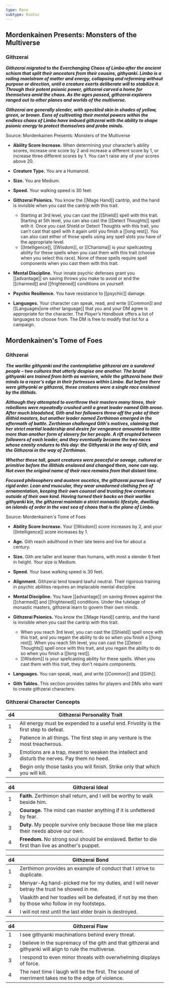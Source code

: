 ```yaml
---
type: Race
subtype: Exotic
---
```

## Mordenkainen Presents: Monsters of the Multiverse

### Githzerai

**_Githzerai migrated to the Everchanging Chaos of Limbo after the ancient schism that split their ancestors from their cousins, githyanki. Limbo is a roiling maelstrom of matter and energy, collapsing and reforming without purpose or direction, until a creature exerts deliberate will to stabilize it. Through their potent psionic power, githzerai carved a home for themselves amid the chaos. As the ages passed, githzerai explorers ranged out to other planes and worlds of the multiverse._**

**_Githzerai are generally slender, with speckled skin in shades of yellow, green, or brown. Eons of cultivating their mental powers within the endless chaos of Limbo have imbued githzerai with the ability to shape psionic energy to protect themselves and probe minds._**

Source: Mordenkainen Presents: Monsters of the Multiverse

- **Ability Score Increase.** When determining your character’s ability scores, increase one score by 2 and increase a different score by 1, or increase three different scores by 1. You can't raise any of your scores above 20.

- **Creature Type.** You are a Humanoid.

- **Size.** You are Medium.

- **Speed.** Your walking speed is 30 feet.

- **Githzerai Psionics.** You know the [[Mage Hand]] cantrip, and the hand is invisible when you cast the cantrip with this trait.
    - Starting at 3rd level, you can cast the [[Shield]] spell with this trait. Starting at 5th level, you can also cast the [[Detect Thoughts]] spell with it. Once you cast Shield or Detect Thoughts with this trait, you can’t cast that spell with it again until you finish a [[long rest]]. You can also cast either of those spells using any spell slots you have of the appropriate level.
    - [[Intelligence]], [[Wisdom]], or [[Charisma]] is your spellcasting ability for these spells when you cast them with this trait (choose when you select this race). None of these spells require spell components when you cast them with this trait.

- **Mental Discipline.** Your innate psychic defenses grant you [[advantage]] on saving throws you make to avoid or end the [[charmed]] and [[frightened]] conditions on yourself.

- **Psychic Resilience.** You have resistance to [[psychic]] damage.

- **Languages.** Your character can speak, read, and write [[Common]] and [[Languages|one other language]] that you and your DM agree is appropriate for the character. The _Player’s Handbook_ offers a list of languages to choose from. The DM is free to modify that list for a campaign.

## Mordenkainen's Tome of Foes

### Githzerai

**_The warlike githyanki and the contemplative githzerai are a sundered people – two cultures that utterly despise one another. The brutal githyanki are trained from birth as warriors, while the githzerai hone their minds to a razor’s edge in their fortresses within Limbo. But before there were githyanki or githzerai, these creatures were a single race enslaved by the illithids._**

**_Although they attempted to overthrow their masters many times, their rebellions were repeatedly crushed until a great leader named Gith arose. After much bloodshed, Gith and her followers threw off the yoke of their illithid masters, but another leader named Zerthimon emerged in the aftermath of battle. Zerthimon challenged Gith's motives, claiming that her strict martial leadership and desire for vengeance amounted to little more than another form of slavery for her people. A rift erupted between followers of each leader, and they eventually became the two races whose enmity endures to this day: the Githyanki in the way of Gith, and the Githzerai in the way of Zerthimon._**

**_Whether these tall, gaunt creatures were peaceful or savage, cultured or primitive before the illithids enslaved and changed them, none can say. Not even the original name of their race remains from that distant time._**

**_Focused philosophers and austere ascetics, the githzerai pursue lives of rigid order. Lean and muscular, they wear unadorned clothing free of ornamentation, keeping their own counsel and trusting few creatures outside of their own kind. Having turned their backs on their warlike githyanki kin, the githzerai maintain a strict monastic lifestyle, dwelling on islands of order in the vast sea of chaos that is the plane of Limbo._**

Source: Mordenkainen's Tome of Foes

- **Ability Score Increase.** Your [[Wisdom]] score increases by 2, and your [[Intelligence]] score increases by 1.

- **Age.** Gith reach adulthood in their late teens and live for about a century.

- **Size.** Gith are taller and leaner than humans, with most a slender 6 feet in height. Your size is Medium.

- **Speed.** Your base walking speed is 30 feet.

- **Alignment.** Githzerai tend toward lawful neutral. Their rigorous training in psychic abilities requires an implacable mental discipline.

- **Mental Discipline.** You have [[advantage]] on saving throws against the [[charmed]] and [[frightened]] conditions. Under the tutelage of monastic masters, githzerai learn to govern their own minds.

- **Githzerai Psionics.** You know the [[Mage Hand]] cantrip, and the hand is invisible when you cast the cantrip with this trait.
    - When you reach 3rd level, you can cast the [[Shield]] spell once with this trait, and you regain the ability to do so when you finish a [[long rest]]. When you reach 5th level, you can cast the [[Detect Thoughts]] spell once with this trait, and you regain the ability to do so when you finish a [[long rest]].
    - [[Wisdom]] is your spellcasting ability for these spells. When you cast them with this trait, they don't require components.

- **Languages.** You can speak, read, and write [[Common]] and [[Gith]].

- **Gith Tables.** This section provides tables for players and DMs who want to create githzerai characters.

### Githzerai Character Concepts 
| d4                           | Githzerai Personality Trait                                                                                |
| ---------------------------- | ---------------------------------------------------------------------------------------------------------- |
| 1                            | All energy must be expended to a useful end. Frivolity is the first step to defeat.                        |
| 2                            | Patience in all things. The first step in any venture is the most treacherous.                             |
| 3                            | Emotions are a trap, meant to weaken the intellect and disturb the nerves. Pay them no heed.               |
| 4                            | Begin only those tasks you will finish. Strike only that which you will kill.                              |

| d4                           | Githzerai Ideal                                                                                            |
| ---------------------------- | ---------------------------------------------------------------------------------------------------------- |
| 1                            | **Faith.** Zerthimon shall return, and I will be worthy to walk beside him.                                |
| 2                            | **Courage.** The mind can master anything if it is unfettered by fear.                                     |
| 3                            | **Duty.** My people survive only because those like me place their needs above our own.                    |
| 4                            | **Freedom.** No strong soul should be enslaved. Better to die first than live as another's puppet.         |

| d4                           | Githzerai Bond                                                                                             |
| ---------------------------- | ---------------------------------------------------------------------------------------------------------- |
| 1                            | Zerthimon provides an example of conduct that I strive to duplicate.                                       |
| 2                            | Menyar-Ag hand-picked me for my duties, and I will never betray the trust he showed in me.                 |
| 3                            | Vlaakith and her toadies will be defeated, if not by me then by those who follow in my footsteps.          |
| 4                            | I will not rest until the last elder brain is destroyed.                                                   |

| d4                           | Githzerai Flaw                                                                                             |
| ---------------------------- | ---------------------------------------------------------------------------------------------------------- |
| 1                            | I see githyanki machinations behind every threat.                                                          |
| 2                            | I believe in the supremacy of the gith and that githzerai and githyanki will align to rule the multiverse. |
| 3                            | I respond to even minor threats with overwhelming displays of force.                                       |
| 4                            | The next time I laugh will be the first. The sound of merriment takes me to the edge of violence.          |